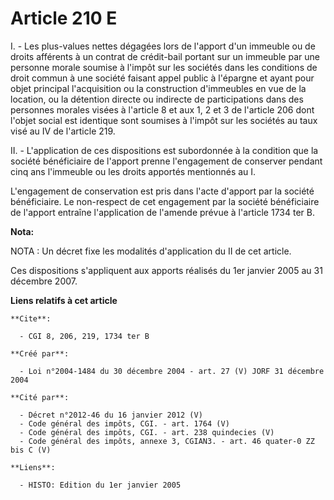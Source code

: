 # Article 210 E

I. - Les plus-values nettes dégagées lors de l'apport d'un immeuble ou de droits afférents à un contrat de crédit-bail
portant sur un immeuble par une personne morale soumise à l'impôt sur les sociétés dans les conditions de droit commun à une
société faisant appel public à l'épargne et ayant pour objet principal l'acquisition ou la construction d'immeubles en vue de
la location, ou la détention directe ou indirecte de participations dans des personnes morales visées à l'article 8 et aux 1,
2 et 3 de l'article 206 dont l'objet social est identique sont soumises à l'impôt sur les sociétés au taux visé au IV de
l'article 219.

II. - L'application de ces dispositions est subordonnée à la condition que la société bénéficiaire de l'apport prenne
l'engagement de conserver pendant cinq ans l'immeuble ou les droits apportés mentionnés au I.

L'engagement de conservation est pris dans l'acte d'apport par la société bénéficiaire. Le non-respect de cet engagement par
la société bénéficiaire de l'apport entraîne l'application de l'amende prévue à l'article 1734 ter B.

**Nota:**

NOTA : Un décret fixe les modalités d'application du II de cet article.

Ces dispositions s'appliquent aux apports réalisés du 1er janvier 2005 au 31 décembre 2007.

**Liens relatifs à cet article**

	**Cite**:

	  - CGI 8, 206, 219, 1734 ter B

	**Créé par**:

	  - Loi n°2004-1484 du 30 décembre 2004 - art. 27 (V) JORF 31 décembre 2004

	**Cité par**:

	  - Décret n°2012-46 du 16 janvier 2012 (V)
	  - Code général des impôts, CGI. - art. 1764 (V)
	  - Code général des impôts, CGI. - art. 238 quindecies (V)
	  - Code général des impôts, annexe 3, CGIAN3. - art. 46 quater-0 ZZ bis C (V)

	**Liens**:

	  - HISTO: Edition du 1er janvier 2005
